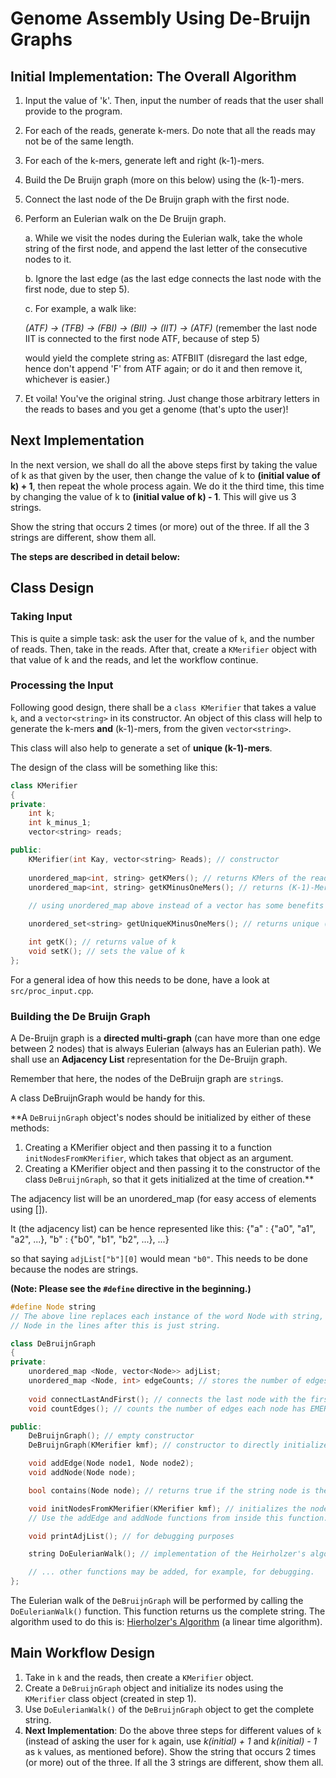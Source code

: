 # Genome Assembly Using De-Bruijn Graphs

## Initial Implementation: The Overall Algorithm

1. Input the value of 'k'. Then, input the number of reads that the user shall provide to the program.
2. For each of the reads, generate k-mers. Do note that all the reads may not be of the same length. 
3. For each of the k-mers, generate left and right (k-1)-mers.

4. Build the De Bruijn graph (more on this below) using the (k-1)-mers.

5. Connect the last node of the De Bruijn graph with the first node.

6. Perform an Eulerian walk on the De Bruijn graph.

   a. While we visit the nodes during the Eulerian walk, take the whole string of the first node, and append the last letter of the consecutive nodes to it.
   
   b. Ignore the last edge (as the last edge connects the last node with the first node, due to step 5).

   c. For example, a walk like:

	_(ATF) -> (TFB) -> (FBI) -> (BII) -> (IIT) -> (ATF)_ (remember the last node IIT is connected to the first node ATF, because of step 5)

	would yield the complete string as: ATFBIIT (disregard the last edge, hence don't append 'F' from ATF again; or do it and then remove it, whichever is easier.)

7. Et voila! You've the original string. Just change those arbitrary letters in the reads to bases and you get a genome (that's upto the user)!


## Next Implementation

In the next version, we shall do all the above steps first by taking the value of k as that given by the user, then change the value of k to **(initial value of k) + 1**, then repeat the whole process again. We do it the third time, this time by changing the value of k to **(initial value of k) - 1**. This will give us 3 strings.

Show the string that occurs 2 times (or more) out of the three. If all the 3 strings are different, show them all.

**The steps are described in detail below:**

## Class Design

### Taking Input

This is quite a simple task: ask the user for the value of `k`, and the number of reads. Then, take in the reads.
After that, create a `KMerifier` object with that value of k and the reads, and let the workflow continue.

### Processing the Input

Following good design, there shall be a `class KMerifier` that takes a value `k`, and a `vector<string>` in its constructor.
An object of this class will help to generate the k-mers **and** (k-1)-mers, from the given `vector<string>`.

This class will also help to generate a set of **unique (k-1)-mers**.

The design of the class will be something like this:

```cpp
class KMerifier
{
private:
	int k;
	int k_minus_1;
	vector<string> reads;

public:
	KMerifier(int Kay, vector<string> Reads); // constructor
	
	unordered_map<int, string> getKMers(); // returns KMers of the reads, in order
	unordered_map<int, string> getKMinusOneMers(); // returns (K-1)-Mers of the reads in order
	
	// using unordered_map above instead of a vector has some benefits here

	unordered_set<string> getUniqueKMinusOneMers(); // returns unique (k-1)-mers

	int getK(); // returns value of k
	void setK(); // sets the value of k
};
```
For a general idea of how this needs to be done, have a look at `src/proc_input.cpp`.


### Building the De Bruijn Graph

A De-Bruijn graph is a **directed multi-graph** (can have more than one edge between 2 nodes) that is always Eulerian (always has an Eulerian path).
We shall use an **Adjacency List** representation for the De-Bruijn graph. 

Remember that here, the nodes of the DeBruijn graph are `string`s.

A class DeBruijnGraph would be handy for this.

**A `DeBruijnGraph` object's nodes should be initialized by either of these methods:
1. Creating a KMerifier object and then passing it to a function `initNodesFromKMerifier`, which takes that object as an argument.
2. Creating a KMerifier object and then passing it to the constructor of the class `DeBruijnGraph`, so that it gets initialized at the time of creation.**

The adjacency list will be an unordered_map (for easy access of elements using []).

It (the adjacency list) can be hence represented like this:
{"a" : {"a0", "a1", "a2", ...},
"b" : {"b0", "b1", "b2", ...}, ...}

so that saying `adjList["b"][0]` would mean `"b0"`. This needs to be done because the nodes are strings.

__(Note: Please see the `#define` directive in the beginning.)__

```cpp
#define Node string
// The above line replaces each instance of the word Node with string, like find and replace
// Node in the lines after this is just string.

class DeBruijnGraph
{
private:
	unordered_map <Node, vector<Node>> adjList;
	unordered_map <Node, int> edgeCounts; // stores the number of edges each node has EMERGING from it
	
	void connectLastAndFirst(); // connects the last node with the first node
	void countEdges(); // counts the number of edges each node has EMERGING from it (populates edge_counts)

public:
	DeBruijnGraph(); // empty constructor
	DeBruijnGraph(KMerifier kmf); // constructor to directly initialize the graph with a KMerifier object

	void addEdge(Node node1, Node node2);
	void addNode(Node node);

	bool contains(Node node); // returns true if the string node is there in the graph

	void initNodesFromKMerifier(KMerifier kmf); // initializes the nodes from an object of a KMerifier class type. 
	// Use the addEdge and addNode functions from inside this function.

	void printAdjList(); // for debugging purposes

	string DoEulerianWalk(); // implementation of the Heirholzer's algorithm. This function returns the original string.

	// ... other functions may be added, for example, for debugging.
};
```

The Eulerian walk of the `DeBruijnGraph` will be performed by calling the `DoEulerianWalk()` function. This function returns us the complete string.
The algorithm used to do this is: [Hierholzer's Algorithm](https://www.geeksforgeeks.org/hierholzers-algorithm-directed-graph/) (a linear time algorithm).


## Main Workflow Design

1. Take in `k` and the reads, then create a `KMerifier` object.
2. Create a `DeBruijnGraph` object and initialize its nodes using the `KMerifier` class object (created in step 1).
3. Use `DoEulerianWalk()` of the `DeBruijnGraph` object to get the complete string.
4. **Next Implementation**: Do the above three steps for different values of `k` (instead of asking the user for `k` again, use *k(initial) + 1* and *k(initial) - 1* as `k` values, as mentioned before).
   Show the string that occurs 2 times (or more) out of the three. If all the 3 strings are different, show them all.

